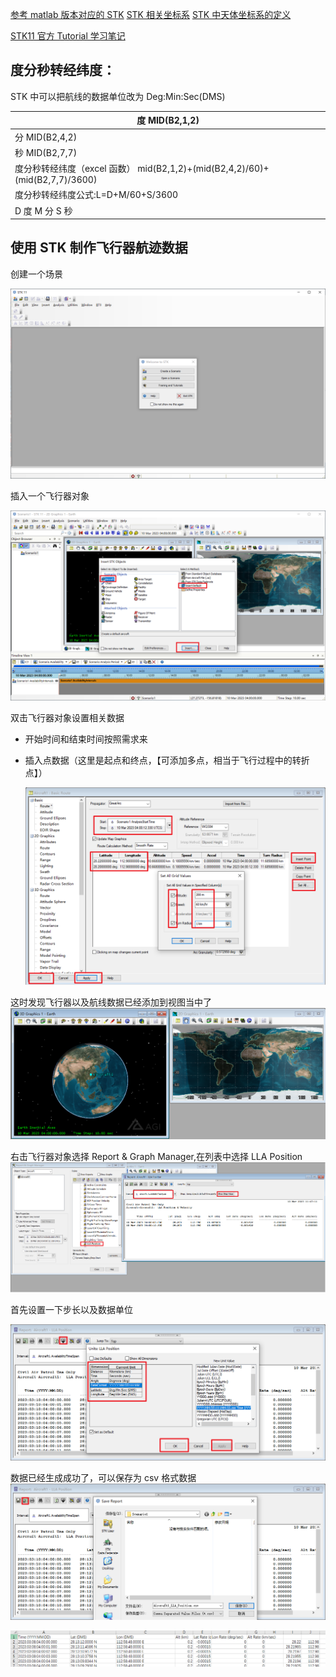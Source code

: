 [参考 matlab 版本对应的 STK](https://blog.csdn.net/VILAKO/article/details/120897342)
[STK 相关坐标系](https://zhuanlan.zhihu.com/p/63365900)
[STK 中天体坐标系的定义](https://blog.csdn.net/stk10/article/details/103263324?spm=1001.2101.3001.6650.1&utm_medium=distribute.pc_relevant.none-task-blog-2%7Edefault%7ECTRLIST%7ERate-1-103263324-blog-111719287.t5_download_comparev1&depth_1-utm_source=distribute.pc_relevant.none-task-blog-2%7Edefault%7ECTRLIST%7ERate-1-103263324-blog-111719287.t5_download_comparev1&utm_relevant_index=2)

[STK11 官方 Tutorial 学习笔记 ](https://zhuanlan.zhihu.com/p/585193898)

## 度分秒转经纬度：

STK 中可以把航线的数据单位改为 Deg:Min:Sec(DMS)

| 度 MID(B2,1,2)                                                               |
| ---------------------------------------------------------------------------- |
| 分 MID(B2,4,2)                                                               |
| 秒 MID(B2,7,7)                                                               |
| 度分秒转经纬度（excel 函数） mid(B2,1,2)+(mid(B2,4,2)/60)+(mid(B2,7,7)/3600) |
| 度分秒转经纬度公式:L=D+M/60+S/3600                                           |
| D 度 M 分 S 秒                                                               |

## 使用 STK 制作飞行器航迹数据

创建一个场景

![1678419208035](STK.assets/1678419208035.png)

插入一个飞行器对象

![1678419328819](STK.assets/1678419328819.png)

双击飞行器对象设置相关数据

- 开始时间和结束时间按照需求来

- 插入点数据（这里是起点和终点，【可添加多点，相当于飞行过程中的转折点】）

  ![1678420579422](STK.assets/1678420579422.png)

这时发现飞行器以及航线数据已经添加到视图当中了
![1678419771094](STK.assets/1678419771094.png)

右击飞行器对象选择 Report & Graph Manager,在列表中选择 LLA Position
![1678420142550](STK.assets/1678420142550.png)

首先设置一下步长以及数据单位

![1678420280862](STK.assets/1678420280862.png)

数据已经生成成功了，可以保存为 csv 格式数据
![1678420337445](STK.assets/1678420337445.png)

![1678420632577](STK.assets/1678420632577.png)
